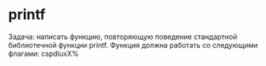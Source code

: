 # printf
Задача: написать функцию, повторяющую поведение стандартной библиотечной функции printf. Функция должна работать со следующими флагами: cspdiuxX%
